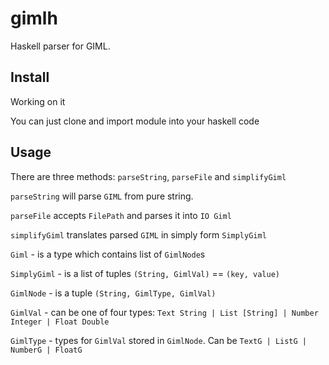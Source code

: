 # gimlh

Haskell parser for GIML.

## Install

Working on it

You can just clone and import module into your haskell code

## Usage

There are three methods: `parseString`, `parseFile` and `simplifyGiml`

`parseString` will parse `GIML` from pure string.

`parseFile` accepts `FilePath` and parses it into `IO Giml`

`simplifyGiml` translates parsed `GIML` in simply form `SimplyGiml`

`Giml` - is a type which contains list of `GimlNode`s

`SimplyGiml` - is a list of tuples `(String, GimlVal)` == `(key, value)`

`GimlNode` - is a tuple `(String, GimlType, GimlVal)`

`GimlVal` - can be one of four types: `Text String | List [String] | Number Integer | Float Double`

`GimlType` - types for `GimlVal` stored in `GimlNode`. Can be `TextG | ListG | NumberG | FloatG`
